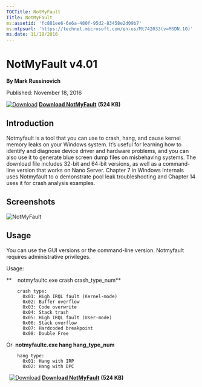 ```yaml
--- 
TOCTitle: NotMyFault
Title: NotMyFault
ms:assetid: 'fc881ee6-6e6a-480f-95d2-83458e2d09b7'
ms:mtpsurl: 'https://technet.microsoft.com/en-us/Mt742033(v=MSDN.10)'
ms.date: 11/18/2016
---
```


NotMyFault v4.01
================

**By Mark Russinovich**

Published: November 18, 2016

[![Download](/media/landing/sysinternals/download_sm.png)](https://download.sysinternals.com/files/NotMyFault.zip) [**Download NotMyFault**](https://download.sysinternals.com/files/NotMyFault.zip) **(524 KB)**


## Introduction

Notmyfault is a tool that you can use to crash, hang, and cause kernel
memory leaks on your Windows system. It’s useful for learning how to
identify and diagnose device driver and hardware problems, and you can
also use it to generate blue screen dump files on misbehaving systems.
The download file includes 32-bit and 64-bit versions, as well as a
command-line version that works on Nano Server. Chapter 7 in Windows
Internals uses Notmyfault to o demonstrate pool leak troubleshooting and
Chapter 14 uses it for crash analysis examples.


## Screenshots

![NotMyFault](/media/landing/sysinternals/notmyfault.png "NotMyFault")

## Usage

You can use the GUI versions or the command-line version. Notmyfault
requires administrative privileges.

Usage:

**    notmyfaultc.exe crash crash\_type\_num**
```Shell
    crash type:
      0x01: High IRQL fault (Kernel-mode)
      0x02: Buffer overflow
      0x03: Code overwrite
      0x04: Stack trash
      0x05: High IRQL fault (User-mode)
      0x06: Stack overflow
      0x07: Hardcoded breakpoint
      0x08: Double Free
```

Or  **notmyfaultc.exe hang hang\_type\_num**

```Shell
    hang type:
      0x01: Hang with IRP
      0x02: Hang with DPC
```
 
[![Download](/media/landing/sysinternals/download_sm.png)](https://download.sysinternals.com/files/NotMyFault.zip) [**Download NotMyFault**](https://download.sysinternals.com/files/NotMyFault.zip) **(524 KB)**
